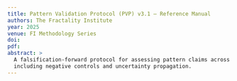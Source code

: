 ```yaml
---
title: Pattern Validation Protocol (PVP) v3.1 — Reference Manual
authors: The Fractality Institute
year: 2025
venue: FI Methodology Series
doi:
pdf:
abstract: >
  A falsification-forward protocol for assessing pattern claims across domains,
  including negative controls and uncertainty propagation.
---
```

